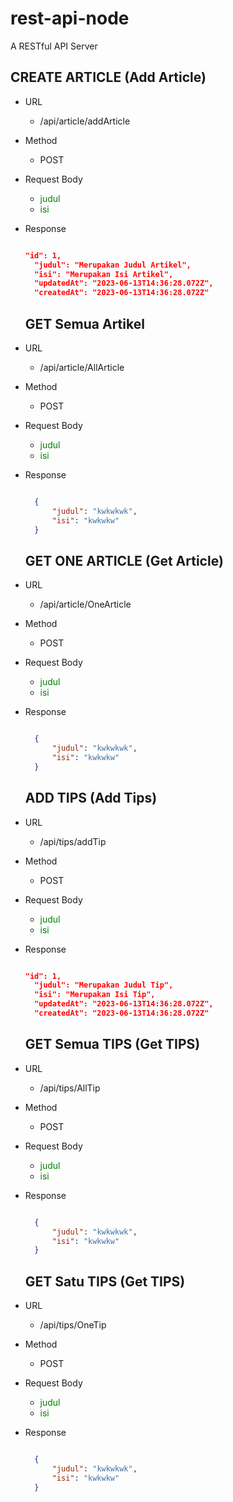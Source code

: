 # rest-api-node
 A RESTful API Server 


## CREATE ARTICLE (Add Article)
- URL
  - /api/article/addArticle
- Method
  - POST
- Request Body
  - <font style="color: green">judul</font>
  - <span style="color: green">isi</span>
- Response
  ```json

  "id": 1,
    "judul": "Merupakan Judul Artikel",
    "isi": "Merupakan Isi Artikel",
    "updatedAt": "2023-06-13T14:36:28.072Z",
    "createdAt": "2023-06-13T14:36:28.072Z"

  ```
 
 
  ## GET Semua Artikel
- URL
  - /api/article/AllArticle
- Method
  - POST
- Request Body
  - <font style="color: green">judul</font>
  - <span style="color: green">isi</span>
- Response
  ```json
  
    {
        "judul": "kwkwkwk",
        "isi": "kwkwkw"
    }

  ```

  ## GET ONE ARTICLE (Get Article)
- URL
  - /api/article/OneArticle
- Method
  - POST
- Request Body
  - <font style="color: green">judul</font>
  - <span style="color: green">isi</span>
- Response
  ```json
  
    {
        "judul": "kwkwkwk",
        "isi": "kwkwkw"
    }

  ```
  
    ## ADD TIPS (Add Tips)
- URL
  - /api/tips/addTip
- Method
  - POST
- Request Body
  - <font style="color: green">judul</font>
  - <span style="color: green">isi</span>
- Response
  ```json
  
  "id": 1,
    "judul": "Merupakan Judul Tip",
    "isi": "Merupakan Isi Tip",
    "updatedAt": "2023-06-13T14:36:28.072Z",
    "createdAt": "2023-06-13T14:36:28.072Z"

  ```
  
   
  ## GET Semua TIPS (Get TIPS)
- URL
  - /api/tips/AllTip
- Method
  - POST
- Request Body
  - <font style="color: green">judul</font>
  - <span style="color: green">isi</span>
- Response
  ```json
  
    {
        "judul": "kwkwkwk",
        "isi": "kwkwkw"
    }

  ```
  
    ## GET Satu TIPS (Get TIPS)
- URL
  - /api/tips/OneTip
- Method
  - POST
- Request Body
  - <font style="color: green">judul</font>
  - <span style="color: green">isi</span>
- Response
  ```json
  
    {
        "judul": "kwkwkwk",
        "isi": "kwkwkw"
    }

  ```
